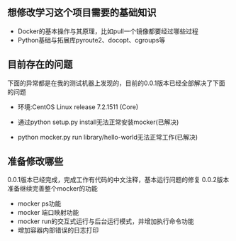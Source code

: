 ## 想修改学习这个项目需要的基础知识
- Docker的基本操作与其原理，比如pull一个镜像都要经过哪些过程
- Python基础与拓展库pyroute2、docopt、cgroups等
## 目前存在的问题
下面的异常都是在我的测试机器上发现的，目前的0.0.1版本已经全部解决了下面的问题
- 环境:CentOS Linux release 7.2.1511 (Core) 

- 通过python setup.py install无法正常安装mocker(已解决)
- python mocker.py run library/hello-world无法正常工作(已解决)

## 准备修改哪些
0.0.1版本已经完成，完成工作有代码的中文注释，基本运行问题的修复
0.0.2版本准备继续完善整个mocker的功能
- mocker ps功能
- mocker 端口映射功能
- mocker run的交互式运行与后台运行模式，并增加执行命令功能
- 增加容器内部错误的日志打印